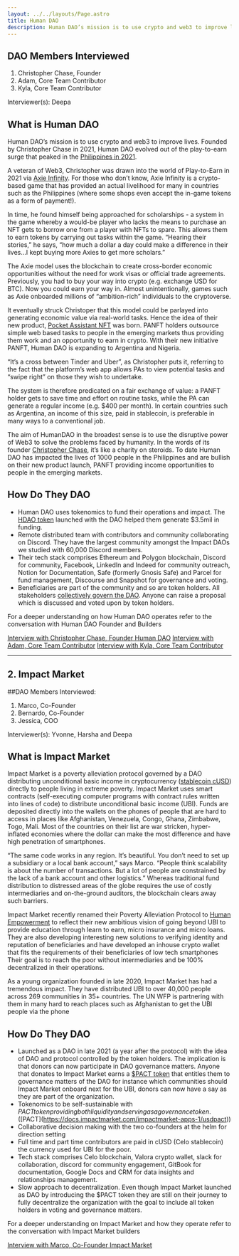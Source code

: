 ```yaml
---
layout: ../../layouts/Page.astro
title: Human DAO
description: Human DAO’s mission is to use crypto and web3 to improve lives
---
```


## DAO Members Interviewed

1.  Christopher Chase, Founder
2.  Adam, Core Team Contributor
3.  Kyla, Core Team Contributor

Interviewer(s): Deepa

## What is Human DAO

Human DAO’s mission is to use crypto and web3 to improve lives. Founded by Christopher Chase in 2021, Human DAO evolved out of the play-to-earn surge that peaked in the [Philippines in 2021](https://www.youtube.com/watch?v=Yo-BrASMHU4).

A veteran of Web3, Christopher was drawn into the world of Play-to-Earn in 2021 via [Axie Infinity](https://axieinfinity.com/). For those who don’t know, Axie Infinity is a crypto-based game that has provided an actual livelihood for many in countries such as the Philippines (where some shops even accept the in-game tokens as a form of payment!).

In time, he found himself being approached for scholarships - a system in the game whereby a would-be player who lacks the means to purchase an NFT gets to borrow one from a player with NFTs to spare. This allows them to earn tokens by carrying out tasks within the game. “Hearing their stories,” he says, “how much a dollar a day could make a difference in their lives…I kept buying more Axies to get more scholars.”

The Axie model uses the blockchain to create cross-border economic opportunities without the need for work visas or official trade agreements. Previously, you had to buy your way into crypto (e.g. exchange USD for BTC). Now you could earn your way in. Almost unintentionally, games such as Axie onboarded millions of “ambition-rich” individuals to the cryptoverse.

It eventually struck Christoper that this model could be parlayed into generating economic value via real-world tasks. Hence the idea of their new product, [Pocket Assistant NFT](https://medium.com/@TheHumanDAO/a-truly-human-nft-6efb92e5d47a) was born. PANFT holders outsource simple web based tasks to people in the emerging markets thus providing them work and an opportunity to earn in crypto. With their new initiative PANFT, Human DAO is expanding to Argentina and Nigeria.

“It’s a cross between Tinder and Uber”, as Christopher puts it, referring to the fact that the platform’s web app allows PAs to view potential tasks and “swipe right” on those they wish to undertake.

The system is therefore predicated on a fair exchange of value: a PANFT holder gets to save time and effort on routine tasks, while the PA can generate a regular income (e.g. $400 per month). In certain countries such as Argentina, an income of this size, paid in stablecoin, is preferable in many ways to a conventional job.

The aim of HumanDAO in the broadest sense is to use the disruptive power of Web3 to solve the problems faced by humanity. In the words of its founder [Christopher Chase](https://twitter.com/Chris2pherChase), it’s like a charity on steroids. To date Human DAO has impacted the lives of 1000 people in the Philippines and are bullish on their new product launch, PANFT providing income opportunities to people in the emerging markets.

## How Do They DAO

- Human DAO uses tokenomics to fund their operations and impact. The [HDAO token](https://docs.humandao.org/hdao-token) launched with the DAO helped them generate $3.5mil in funding.
- Remote distributed team with contributors and community collaborating on Discord. They have the largest community amongst the Impact DAOs we studied with 60,000 Discord members.
- Their tech stack comprises Ethereum and Polygon blockchain, Discord for community, Facebook, LinkedIn and Indeed for community outreach, Notion for Documentation, Safe (formerly Gnosis Safe) and Parcel for fund management, Discourse and Snapshot for governance and voting.
- Beneficiaries are part of the community and so are token holders. All stakeholders [collectively govern the DAO](https://docs.humandao.org/governance). Anyone can raise a proposal which is discussed and voted upon by token holders.

For a deeper understanding on how Human DAO operates refer to the conversation with Human DAO Founder and Builders

[Interview with Christopher Chase, Founder Human DAO](https://open.spotify.com/episode/2tJm9SSw1XOACTgfwyXUU3?si=x_7rUZvzRVWCDGmyA1Sccw)
[Interview with Adam, Core Team Contributor](https://open.spotify.com/episode/3IliXEMkBTa3WoLA2QNvfH?si=vdfhi0XvRzaWehUqekOJ-g)
[Interview with Kyla, Core Team Contributor](https://open.spotify.com/episode/1vFn5b1mqG2ByQQR6TlVpb?si=jyDccgpxRq-HWcDQG-CNUw)

---

## 2. Impact Market

##DAO Members Interviewed:

1. Marco, Co-Founder
2. Bernardo, Co-Founder
3. Jessica, COO

Interviewer(s): Yvonne, Harsha and Deepa

## What is Impact Market

Impact Market is a poverty alleviation protocol governed by a DAO distributing unconditional basic income in cryptocurrency ([stablecoin cUSD](https://coinmarketcap.com/currencies/celo-dollar/)) directly to people living in extreme poverty. Impact Market uses smart contracts (self-executing computer programs with contract rules written into lines of code) to distribute unconditional basic income (UBI). Funds are deposited directly into the wallets on the phones of people that are hard to access in places like Afghanistan, Venezuela, Congo, Ghana, Zimbabwe, Togo, Mali. Most of the countries on their list are war stricken, hyper-inflated economies where the dollar can make the most difference and have high penetration of smartphones.

“The same code works in any region. It’s beautiful. You don’t need to set up a subsidiary or a local bank account,” says Marco. “People think scalability is about the number of transactions. But a lot of people are constrained by the lack of a bank account and other logistics.” Whereas traditional fund distribution to distressed areas of the globe requires the use of costly intermediaries and on-the-ground auditors, the blockchain clears away such barriers.

Impact Market recently renamed their Poverty Alleviation Protocol to [Human Empowerment](https://medium.com/impactmarket/our-new-chapter-towards-human-empowerment-begins-here-and-now-86826fb0bedd) to reflect their new ambitious vision of going beyond UBI to provide education through learn to earn, micro insurance and micro loans. They are also developing interesting new solutions to verifying identity and reputation of beneficiaries and have developed an inhouse crypto wallet that fits the requirements of their beneficiaries of low tech smartphones Their goal is to reach the poor without intermediaries and be 100% decentralized in their operations.

As a young organization founded in late 2020, Impact Market has had a tremendous impact. They have distributed UBI to over 40,000 people across 269 communities in 35+ countries. The UN WFP is partnering with them in many hard to reach places such as Afghanistan to get the UBI people via the phone

## How Do They DAO

- Launched as a DAO in late 2021 (a year after the protocol) with the idea of DAO and protocol controlled by the token holders. The implication is that donors can now participate in DAO governance matters. Anyone that donates to Impact Market earns a [$PACT token](https://medium.com/impactmarket/introducing-pact-governance-token-airgrab-impact-farming-4e99c899701e) that entitles them to governance matters of the DAO for instance which communities should Impact Market onboard next for the UBI, donors can now have a say as they are part of the organization.
- Tokenomics to be self-sustainable with $PACT token providing both liquidity and serving as a governance token. ([$PACT](https://docs.impactmarket.com/impactmarket-apps-1/usdpact))
- Collaborative decision making with the two co-founders at the helm for direction setting
- Full time and part time contributors are paid in cUSD (Celo stablecoin) the currency used for UBI for the poor.
- Tech stack comprises Celo blockchain, Valora crypto wallet, slack for collaboration, discord for community engagement, GitBook for documentation, Google Docs and CRM for data insights and relationships management.
- Slow approach to decentralization. Even though Impact Market launched as DAO by introducing the $PACT token they are still on their journey to fully decentralize the organization with the goal to include all token holders in voting and governance matters.

For a deeper understanding on Impact Market and how they operate refer to the conversation with Impact Market builders

[Interview with Marco, Co-Founder Impact Market](https://open.spotify.com/episode/6VFUN3lOMKY26wF37IUv5G?si=G2JRjgdbT0iBXiyY_tXdbg)
